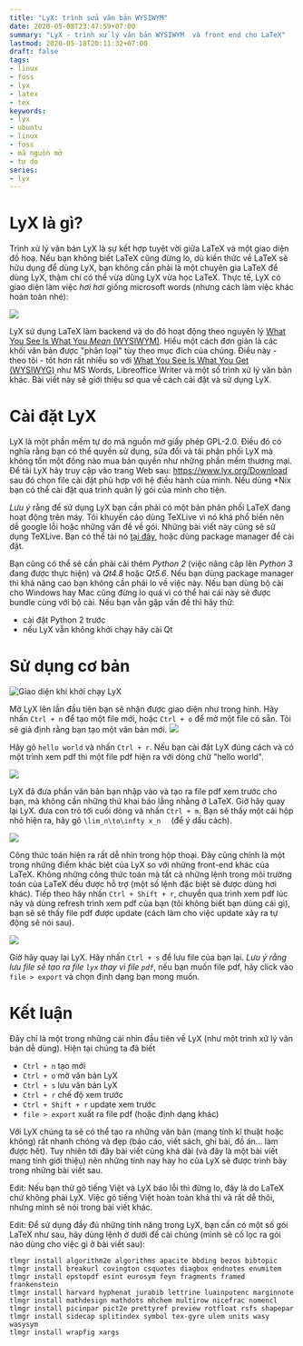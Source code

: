```yaml
---
title: "LyX: trình sửa văn bản WYSIWYM"
date: 2020-05-08T23:47:59+07:00
summary: "LyX - trình xử lý văn bản WYSIWYM  và front end cho LaTeX"
lastmod: 2020-05-18T20:11:32+07:00
draft: false
tags:
- linux
- foss
- lyx
- latex
- tex
keywords:
- lyx
- ubuntu
- linux
- foss
- mã nguồn mở
- tự do
series:
- lyx
---
```


# LyX là gì?

Trình xử lý văn bản LyX là sự kết hợp tuyệt vời giữa LaTeX và một giao diện đồ hoạ. Nếu bạn không biết LaTeX cũng đừng lo, dù kiến thức về LaTeX sẽ hữu dụng để dùng LyX, bạn không cần phải là một chuyên gia LaTeX để dùng LyX, thậm chí có thể vừa dùng LyX vừa học LaTeX. Thực tế, LyX có giao diện làm việc *hơi hơi* giống microsoft words (nhưng cách làm việc khác hoàn toàn nhé):

![](/img/lyx-01-first-look.png)

LyX sử dụng LaTeX làm backend và do đó hoạt động theo nguyên lý [What You See Is What You *Mean* (WYSIWYM)](https://en.wikipedia.org/wiki/WYSIWYM#Document_processors). Hiểu một cách đơn giản là các khối văn bản được "phân loại" tùy theo mục đích của chúng. Điều này - theo tôi - tốt hơn rất nhiều so với [What You See Is What You Get (WYSIWYG)](https://en.wikipedia.org/wiki/WYSIWYG) như MS Words, Libreoffice Writer và một số trình xử lý văn bản khác. Bài viết này sẽ giới thiệu sơ qua về cách cài đặt và sử dụng LyX.

# Cài đặt LyX

LyX là một phần mềm tự do mã nguồn mở giấy phép GPL-2.0. Điều đó có nghĩa rằng bạn có thể quyền sử dụng, sửa đổi và tái phân phối LyX mà không tốn một đồng nào mua bản quyền như những phần mềm thương mại. Để tải LyX hãy truy cập vào trang Web sau: https://www.lyx.org/Download sau đó chọn file cài đặt phù hợp với hệ điều hành của mình. Nếu dùng *Nix bạn có thể cài đặt qua trình quản lý gói của mình cho tiện.

*Lưu ý* rằng để sử dụng LyX bạn cần phải có một bản phân phối LaTeX đang hoạt động trên máy. Tôi khuyến cáo dùng TeXLive vì nó khá phổ biến nên dễ google lỗi hoặc những vấn đề về gói. Những bài viết này cũng sẽ sử dụng TeXLive. Bạn có thể tải nó [tại đây](https://www.tug.org/texlive/acquire-netinstall.html), hoặc dùng package manager để cài đặt.

Bạn cũng có thể sẽ cần phải cài thêm *Python 2* (việc nâng câp lên *Python 3* đang được thực hiện) và *Qt4.8* hoặc *Qt5.6*. Nếu bạn dùng package manager thì khả năng cao bạn không cần phải lo về việc này. Nếu bạn dùng bộ cài cho Windows hay Mac cũng đừng lo quá vì có thể hai cái này sẽ được bundle cùng với bộ cài. Nếu bạn vẫn gặp vấn đề thì hãy thử:
- cài đặt Python 2 trước
- nếu LyX vẫn không khởi chạy hãy cài Qt

# Sử dụng cơ bản

![Giao diện khi khởi chạy LyX](/img/lyx-01-first-run.png)

Mở LyX lên lần đầu tiên bạn sẽ nhận được giao diện như trong hình. Hãy nhấn `Ctrl + n` để tạo một file mới, hoặc `Ctrl + o` để mở một file có sẵn. Tôi sẽ giả định rằng bạn tạo một văn bản mới.
![](/img/lyx-01-hello-world.png)

Hãy gõ `hello world` và nhấn `Ctrl + r`. Nếu bạn cài đặt LyX đúng cách và có một trình xem pdf thì một file pdf hiện ra với dòng chữ "hello world".

![](/img/lyx-01-hello-world-pdf.png)

LyX đã đưa phần văn bản bạn nhập vào và tạo ra file pdf xem trước cho bạn, mà không cần những thứ khai báo lằng nhằng ở LaTeX. Giờ hãy quay lại LyX. đưa con trỏ tới cuối dòng và nhấn `Ctrl + m`. Bạn sẽ thấy một cái hộp nhỏ hiện ra, hãy gõ `\lim_n\to\infty x_n  ` (để ý dấu cách).

![](/img/lyx-01-simple-math.png)

Công thức toán hiện ra rất dễ nhìn trong hộp thoại. Đây cũng chính là một trong những điểm khác biệt của LyX so với những front-end khác của LaTeX. Không những công thức toán mà tất cả những lệnh trong môi trường toán của LaTeX đều được hỗ trợ (một số lệnh đặc biệt sẽ được dùng hơi khác). Tiếp theo hãy nhấn `Ctrl + Shift + r`, chuyển qua trình xem pdf lúc nãy và dùng refresh trình xem pdf của bạn (tôi không biết bạn dùng cái gì), bạn sẽ sẽ thấy file pdf được update (cách làm cho việc update xảy ra tự động sẽ nói sau).

![](/img/lyx-01-simple-math-pdf.png)

Giờ hãy quay lại LyX. Hãy nhấn `Ctrl + s` để lưu file của bạn lại. *Lưu ý rằng lưu file sẽ tạo ra file `lyx` thay vì file `pdf`*, nếu bạn muốn file pdf, hãy click vào `file > export` và chọn định dạng bạn mong muốn.

# Kết luận

Đây chỉ là một trong những cái nhìn đầu tiên về LyX (như một trình xử lý văn bản dễ dùng). Hiện tại chúng ta đã biết
- `Ctrl + n` tạo mới
- `Ctrl + o` mở văn bản LyX
- `Ctrl + s` lưu văn bản LyX
- `Ctrl + r` chế độ xem trước
- `Ctrl + Shift + r` update xem trước
- `file > export` xuất ra file pdf (hoặc định dạng khác)

Với LyX chúng ta sẽ có thể tạo ra những văn bản (mang tính kĩ thuật hoặc không) rất nhanh chóng và đẹp (báo cáo, viết sách, ghi bài, đồ án... làm được hết). Tuy nhiên tới đây bài viết cũng khá dài (và đây là một bài viết mang tính giới thiệu) nên những tính nay hay ho của LyX sẽ được trình bày trong những bài viết sau.

Edit: Nếu bạn thử gõ tiếng Việt và LyX báo lỗi thì đừng lo, đây là do LaTeX chứ không phải LyX. Việc gõ tiếng Việt hoàn toàn khả thi và rất dễ thôi, nhưng mình sẽ nói trong bài viết khác.

Edit: Để sử dụng đầy đủ những tính năng trong LyX, bạn cần có một số gói LaTeX như sau, hãy dùng lệnh ở dưới để cài chúng (mình sẽ cố lọc ra gói nào dùng cho việc gì ở bài viết sau):

```
tlmgr install algorithm2e algorithms apacite bbding bezos bibtopic
tlmgr install breakurl covington csquotes diagbox endnotes enumitem
tlmgr install epstopdf esint eurosym feyn fragments framed frankenstein
tlmgr install harvard hyphenat jurabib lettrine luainputenc marginnote
tlmgr install mathdesign mathdots mhchem multirow nicefrac nomencl
tlmgr install picinpar pict2e prettyref preview rotfloat rsfs shapepar
tlmgr install sidecap splitindex symbol tex-gyre ulem units wasy wasysym
tlmgr install wrapfig xargs
```

